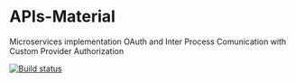 # APIs-Material
Microservices implementation OAuth and Inter Process Comunication with Custom Provider Authorization

[![Build status](https://ci.appveyor.com/api/projects/status/4lam3uf5lq2023m2?svg=true)](https://ci.appveyor.com/project/EltonAugusto/apis-material)
